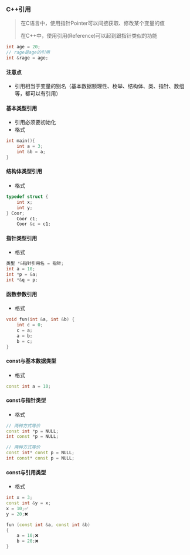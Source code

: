 ### C++引用

> 在C语言中，使用指针Pointer可以间接获取、修改某个变量的值
>
> 在C++中，使用引用(Reference)可以起到跟指针类似的功能

```c++
int age = 20;
// rage是age的引用
int &rage = age;
```

#### 注意点

* 引用相当于变量的别名（基本数据额理性、枚举、结构体、类、指针、数组等，都可以有引用）

#### 基本类型引用

* 引用必须要初始化
* 格式

```c++
int main(){
    int a = 3;
    int &b = a;
}
```

#### 结构体类型引用

* 格式

```c++
typedef struct {
    int x;
    int y;
} Coor;
    Coor c1;
    Coor &c = c1;
```

#### 指针类型引用

* 格式

```c++
类型 *&指针引用名 = 指针;
int a = 10;
int *p = &a;
int *&q = p;
```

#### 函数参数引用

* 格式

```c++
void fun(int &a, int &b) {
    int c = 0;
    c = a;
    a = b;
    b = c;
}
```

#### const与基本数据类型

* 格式

```c++
const int a = 10;
```

#### const与指针类型

* 格式

```c++
// 两种方式等价
const int *p = NULL;
int const *p = NULL;
```
```c++
// 两种方式等价
const int* const p = NULL;
int const* const p = NULL;
```

#### const与引用类型

* 格式

```c++
int x = 3;
const int &y = x;
x = 10;✅
y = 20;❌
```
```c++
fun (const int &a, const int &b)
{
    a = 10;❌
    b = 20;❌
}
```